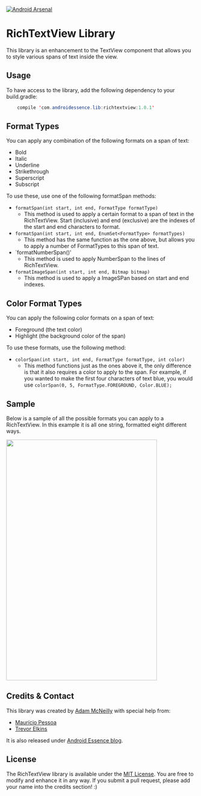 [![Android Arsenal](https://img.shields.io/badge/Android%20Arsenal-RichTextView-brightgreen.svg?style=flat)](http://android-arsenal.com/details/1/3483)

RichTextView Library
=============

This library is an enhancement to the TextView component that allows you to style various spans of text inside the view.


Usage
-----

To have access to the library, add the following dependency to your build.gradle:

```java
	compile 'com.androidessence.lib:richtextview:1.0.1'
```

Format Types
------------

You can apply any combination of the following formats on a span of text:

- Bold
- Italic
- Underline
- Strikethrough
- Superscript
- Subscript

To use these, use one of the following formatSpan methods:

- `formatSpan(int start, int end, FormatType formatType)`
	- This method is used to apply a certain format to a span of text in the RichTextView. Start (inclusive) and end (exclusive) are the indexes of the start and end characters to format.
- `formatSpan(int start, int end, EnumSet<FormatType> formatTypes)`
	- This method has the same function as the one above, but allows you to apply a number of FormatTypes to this span of text.
-  `formatNumberSpan()'
    - This method is used to apply NumberSpan to the lines of RichTextView.
-  `formatImageSpan(int start, int end, Bitmap bitmap)`
    - This method is used to apply a ImageSPan based on start and end indexes.
	

Color Format Types
------------------

You can apply the following color formats on a span of text:

- Foreground (the text color)
- Highlight (the background color of the span)

To use these formats, use the following method:
- `colorSpan(int start, int end, FormatType formatType, int color)`
	- This method functions just as the ones above it, the only difference is that it also requires a color to apply to the span. For example, if you wanted to make the first four characters of text blue, you would use `colorSpan(0, 5, FormatType.FOREGROUND, Color.BLUE);`

Sample
-----

Below is a sample of all the possible formats you can apply to a RichTextView. In this example it is all one string, formatted eight different ways.

<img src='http://i.imgur.com/kdJtDZ2.png' width='400' height='640' />

Credits & Contact
-----------------

This library was created by [Adam McNeilly](http://adammcneilly.com) with special help from:
 - [Maurício Pessoa](https://github.com/Mauker1)
 - [Trevor Elkins](http://trevore.com)

It is also released under [Android Essence blog](http://androidessence.com/).

License
-------

The RichTextView library is available under the [MIT License](https://opensource.org/licenses/MIT). You are free to modify and enhance it in any way. If you submit a pull request, please add your name into the credits section! :)
